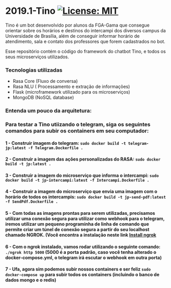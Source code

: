 # 2019.1-Tino [![License: MIT](https://img.shields.io/badge/License-MIT-yellow.svg)](https://opensource.org/licenses/MIT)
Tino é um bot desenvolvido por alunos da FGA-Gama que consegue orientar sobre os horários e destinos do intercampi dos diversos campus da Universidade de Brasília, além de conseguir informar horário de atendimento, sala e contato dos professores que forem cadastrados no bot.

Esse repositório contém o código do framework do chatbot Tino, e todos os seus microserviços utilizados.

### Tecnologias utilizadas
<ul>
  <li> Rasa Core (Fluxo de conversa) </li>
  <li> Rasa NLU ( Processamento e extração de informações) </li>
  <li> Flask (microframework utilizado para os microserviços) </li>
  <li> MongoDB (NoSQL database) </li>
</ul>
    
    
### Entenda um pouco da arquitetura:

    
### Para testar a Tino utiizando o telegram, siga os seguintes comandos para subir os containers em seu computador:

#### 1 - Construir imagem do telegram: `sudo docker build -t telegram-jp:latest -f Telegram.Dockerfile .`

#### 2 - Construir a imagem das ações personalizadas do RASA: `sudo docker build -t jp:latest .`

#### 3 - Construir a imagem do microserviço que informa o intercampi: `sudo docker build -t jp-intercampi:latest -f Intercampi.Dockerfile .`

#### 4 - Construir a imagem do microserviço que envia uma imagem com o horário de todos os intercampis: `sudo docker build -t jp-send-pdf:latest -f SendPdf.Dockerfile .`

#### 5 - Com todas as imagens prontas para serem utilizadas, precisamos utilizar uma conexão segura para utilizar como webhook para o telegram, iremos utilizar um pequeno programinha de linha de comando que permite criar um túnel de conexão segura a partir do seu localhost chamado NGROK. (Você encontra a instalação neste link <a href="https://ngrok.com/download" target="_blank">Install ngrok</a>

#### 6 - Com o ngrok instalado, vamos rodar utilizando o seguinte comando: `./ngrok http 5000` (5000 é a porta padrão, caso você tenha alterado o docker-compose.yml, o telegram irá escutar o webhook em outra porta)

#### 7 - Ufa, agora sim podemos subir nossos containers e ser feliz `sudo docker-compose up` para subir todos os containers (incluindo o banco de dados mongo e o redis)


